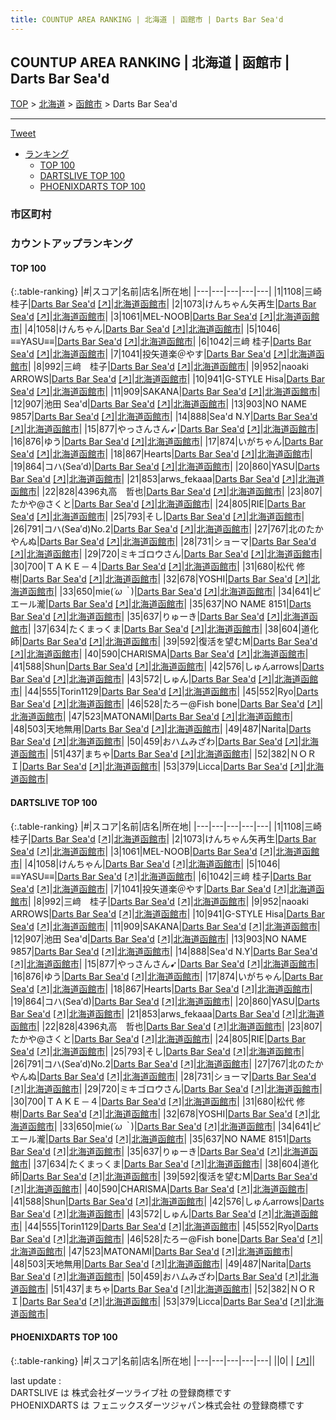 ```yaml
---
title: COUNTUP AREA RANKING | 北海道 | 函館市 | Darts Bar Sea'd
---
```

## COUNTUP AREA RANKING | 北海道 | 函館市 | Darts Bar Sea'd

[TOP](/darts/rank/) > [北海道](/darts/rank/北海道/) > [函館市](/darts/rank/北海道/函館市/) > Darts Bar Sea'd

___

<a href="https://twitter.com/share?ref_src=twsrc%5Etfw" data-text="COUNTUP AREA RANKING | 北海道函館市Darts Bar Sea'd" class="twitter-share-button" data-hashtags="DARTSLIVE,PHOENIXDARTS,darts,ダーツ" data-show-count="false">Tweet</a>

* [ランキング](#カウントアップランキング)
    * [TOP 100](#top-100)
    * [DARTSLIVE TOP 100](#dartslive-top-100)
    * [PHOENIXDARTS TOP 100](#phoenixdarts-top-100)

### 市区町村

<ul>

</ul>

### カウントアップランキング

#### TOP 100



{:.table-ranking}
|#|スコア|名前|店名|所在地|
|---|---|---|---|---|
|1|1108|<span class="rank-name-dl">三崎 桂子</span>|<a href="/darts/rank/shops/4906764db564cc3df454cb89828a1cfe.html">Darts Bar Sea'd</a> <a href="https://search.dartslive.com/jp/shop/4906764db564cc3df454cb89828a1cfe">[↗]</a>|<a href="/darts/rank/北海道/函館市">北海道函館市</a>|
|2|1073|<span class="rank-name-dl">けんちゃん矢再生</span>|<a href="/darts/rank/shops/4906764db564cc3df454cb89828a1cfe.html">Darts Bar Sea'd</a> <a href="https://search.dartslive.com/jp/shop/4906764db564cc3df454cb89828a1cfe">[↗]</a>|<a href="/darts/rank/北海道/函館市">北海道函館市</a>|
|3|1061|<span class="rank-name-dl">MEL-NOOB</span>|<a href="/darts/rank/shops/4906764db564cc3df454cb89828a1cfe.html">Darts Bar Sea'd</a> <a href="https://search.dartslive.com/jp/shop/4906764db564cc3df454cb89828a1cfe">[↗]</a>|<a href="/darts/rank/北海道/函館市">北海道函館市</a>|
|4|1058|<span class="rank-name-dl">けんちゃん</span>|<a href="/darts/rank/shops/4906764db564cc3df454cb89828a1cfe.html">Darts Bar Sea'd</a> <a href="https://search.dartslive.com/jp/shop/4906764db564cc3df454cb89828a1cfe">[↗]</a>|<a href="/darts/rank/北海道/函館市">北海道函館市</a>|
|5|1046|<span class="rank-name-dl">≡≡YASU≡≡</span>|<a href="/darts/rank/shops/4906764db564cc3df454cb89828a1cfe.html">Darts Bar Sea'd</a> <a href="https://search.dartslive.com/jp/shop/4906764db564cc3df454cb89828a1cfe">[↗]</a>|<a href="/darts/rank/北海道/函館市">北海道函館市</a>|
|6|1042|<span class="rank-name-dl">三﨑 桂子</span>|<a href="/darts/rank/shops/4906764db564cc3df454cb89828a1cfe.html">Darts Bar Sea'd</a> <a href="https://search.dartslive.com/jp/shop/4906764db564cc3df454cb89828a1cfe">[↗]</a>|<a href="/darts/rank/北海道/函館市">北海道函館市</a>|
|7|1041|<span class="rank-name-dl">投矢道楽＠やす</span>|<a href="/darts/rank/shops/4906764db564cc3df454cb89828a1cfe.html">Darts Bar Sea'd</a> <a href="https://search.dartslive.com/jp/shop/4906764db564cc3df454cb89828a1cfe">[↗]</a>|<a href="/darts/rank/北海道/函館市">北海道函館市</a>|
|8|992|<span class="rank-name-dl">三﨑　桂子</span>|<a href="/darts/rank/shops/4906764db564cc3df454cb89828a1cfe.html">Darts Bar Sea'd</a> <a href="https://search.dartslive.com/jp/shop/4906764db564cc3df454cb89828a1cfe">[↗]</a>|<a href="/darts/rank/北海道/函館市">北海道函館市</a>|
|9|952|<span class="rank-name-dl">naoaki ARROWS</span>|<a href="/darts/rank/shops/4906764db564cc3df454cb89828a1cfe.html">Darts Bar Sea'd</a> <a href="https://search.dartslive.com/jp/shop/4906764db564cc3df454cb89828a1cfe">[↗]</a>|<a href="/darts/rank/北海道/函館市">北海道函館市</a>|
|10|941|<span class="rank-name-dl">G-STYLE Hisa</span>|<a href="/darts/rank/shops/4906764db564cc3df454cb89828a1cfe.html">Darts Bar Sea'd</a> <a href="https://search.dartslive.com/jp/shop/4906764db564cc3df454cb89828a1cfe">[↗]</a>|<a href="/darts/rank/北海道/函館市">北海道函館市</a>|
|11|909|<span class="rank-name-dl">SAKANA</span>|<a href="/darts/rank/shops/4906764db564cc3df454cb89828a1cfe.html">Darts Bar Sea'd</a> <a href="https://search.dartslive.com/jp/shop/4906764db564cc3df454cb89828a1cfe">[↗]</a>|<a href="/darts/rank/北海道/函館市">北海道函館市</a>|
|12|907|<span class="rank-name-dl">池田 Sea&#x27;d</span>|<a href="/darts/rank/shops/4906764db564cc3df454cb89828a1cfe.html">Darts Bar Sea'd</a> <a href="https://search.dartslive.com/jp/shop/4906764db564cc3df454cb89828a1cfe">[↗]</a>|<a href="/darts/rank/北海道/函館市">北海道函館市</a>|
|13|903|<span class="rank-name-dl">NO NAME 9857</span>|<a href="/darts/rank/shops/4906764db564cc3df454cb89828a1cfe.html">Darts Bar Sea'd</a> <a href="https://search.dartslive.com/jp/shop/4906764db564cc3df454cb89828a1cfe">[↗]</a>|<a href="/darts/rank/北海道/函館市">北海道函館市</a>|
|14|888|<span class="rank-name-dl">Sea&#x27;d N.Y</span>|<a href="/darts/rank/shops/4906764db564cc3df454cb89828a1cfe.html">Darts Bar Sea'd</a> <a href="https://search.dartslive.com/jp/shop/4906764db564cc3df454cb89828a1cfe">[↗]</a>|<a href="/darts/rank/北海道/函館市">北海道函館市</a>|
|15|877|<span class="rank-name-dl">やっさんさん➹</span>|<a href="/darts/rank/shops/4906764db564cc3df454cb89828a1cfe.html">Darts Bar Sea'd</a> <a href="https://search.dartslive.com/jp/shop/4906764db564cc3df454cb89828a1cfe">[↗]</a>|<a href="/darts/rank/北海道/函館市">北海道函館市</a>|
|16|876|<span class="rank-name-dl">ゆう</span>|<a href="/darts/rank/shops/4906764db564cc3df454cb89828a1cfe.html">Darts Bar Sea'd</a> <a href="https://search.dartslive.com/jp/shop/4906764db564cc3df454cb89828a1cfe">[↗]</a>|<a href="/darts/rank/北海道/函館市">北海道函館市</a>|
|17|874|<span class="rank-name-dl">いがちゃん</span>|<a href="/darts/rank/shops/4906764db564cc3df454cb89828a1cfe.html">Darts Bar Sea'd</a> <a href="https://search.dartslive.com/jp/shop/4906764db564cc3df454cb89828a1cfe">[↗]</a>|<a href="/darts/rank/北海道/函館市">北海道函館市</a>|
|18|867|<span class="rank-name-dl">Hearts</span>|<a href="/darts/rank/shops/4906764db564cc3df454cb89828a1cfe.html">Darts Bar Sea'd</a> <a href="https://search.dartslive.com/jp/shop/4906764db564cc3df454cb89828a1cfe">[↗]</a>|<a href="/darts/rank/北海道/函館市">北海道函館市</a>|
|19|864|<span class="rank-name-dl">コハ(Sea′d)</span>|<a href="/darts/rank/shops/4906764db564cc3df454cb89828a1cfe.html">Darts Bar Sea'd</a> <a href="https://search.dartslive.com/jp/shop/4906764db564cc3df454cb89828a1cfe">[↗]</a>|<a href="/darts/rank/北海道/函館市">北海道函館市</a>|
|20|860|<span class="rank-name-dl">YASU</span>|<a href="/darts/rank/shops/4906764db564cc3df454cb89828a1cfe.html">Darts Bar Sea'd</a> <a href="https://search.dartslive.com/jp/shop/4906764db564cc3df454cb89828a1cfe">[↗]</a>|<a href="/darts/rank/北海道/函館市">北海道函館市</a>|
|21|853|<span class="rank-name-dl">arws_fekaaa</span>|<a href="/darts/rank/shops/4906764db564cc3df454cb89828a1cfe.html">Darts Bar Sea'd</a> <a href="https://search.dartslive.com/jp/shop/4906764db564cc3df454cb89828a1cfe">[↗]</a>|<a href="/darts/rank/北海道/函館市">北海道函館市</a>|
|22|828|<span class="rank-name-dl">4396丸高　哲也</span>|<a href="/darts/rank/shops/4906764db564cc3df454cb89828a1cfe.html">Darts Bar Sea'd</a> <a href="https://search.dartslive.com/jp/shop/4906764db564cc3df454cb89828a1cfe">[↗]</a>|<a href="/darts/rank/北海道/函館市">北海道函館市</a>|
|23|807|<span class="rank-name-dl">たかや@さくと</span>|<a href="/darts/rank/shops/4906764db564cc3df454cb89828a1cfe.html">Darts Bar Sea'd</a> <a href="https://search.dartslive.com/jp/shop/4906764db564cc3df454cb89828a1cfe">[↗]</a>|<a href="/darts/rank/北海道/函館市">北海道函館市</a>|
|24|805|<span class="rank-name-dl">RIE</span>|<a href="/darts/rank/shops/4906764db564cc3df454cb89828a1cfe.html">Darts Bar Sea'd</a> <a href="https://search.dartslive.com/jp/shop/4906764db564cc3df454cb89828a1cfe">[↗]</a>|<a href="/darts/rank/北海道/函館市">北海道函館市</a>|
|25|793|<span class="rank-name-dl">そし</span>|<a href="/darts/rank/shops/4906764db564cc3df454cb89828a1cfe.html">Darts Bar Sea'd</a> <a href="https://search.dartslive.com/jp/shop/4906764db564cc3df454cb89828a1cfe">[↗]</a>|<a href="/darts/rank/北海道/函館市">北海道函館市</a>|
|26|791|<span class="rank-name-dl">コハ(Sea′d)No.2</span>|<a href="/darts/rank/shops/4906764db564cc3df454cb89828a1cfe.html">Darts Bar Sea'd</a> <a href="https://search.dartslive.com/jp/shop/4906764db564cc3df454cb89828a1cfe">[↗]</a>|<a href="/darts/rank/北海道/函館市">北海道函館市</a>|
|27|767|<span class="rank-name-dl">北のたかやんぬ</span>|<a href="/darts/rank/shops/4906764db564cc3df454cb89828a1cfe.html">Darts Bar Sea'd</a> <a href="https://search.dartslive.com/jp/shop/4906764db564cc3df454cb89828a1cfe">[↗]</a>|<a href="/darts/rank/北海道/函館市">北海道函館市</a>|
|28|731|<span class="rank-name-dl">ショーマ</span>|<a href="/darts/rank/shops/4906764db564cc3df454cb89828a1cfe.html">Darts Bar Sea'd</a> <a href="https://search.dartslive.com/jp/shop/4906764db564cc3df454cb89828a1cfe">[↗]</a>|<a href="/darts/rank/北海道/函館市">北海道函館市</a>|
|29|720|<span class="rank-name-dl">ミキゴロウさん</span>|<a href="/darts/rank/shops/4906764db564cc3df454cb89828a1cfe.html">Darts Bar Sea'd</a> <a href="https://search.dartslive.com/jp/shop/4906764db564cc3df454cb89828a1cfe">[↗]</a>|<a href="/darts/rank/北海道/函館市">北海道函館市</a>|
|30|700|<span class="rank-name-dl">ＴＡＫＥ－４</span>|<a href="/darts/rank/shops/4906764db564cc3df454cb89828a1cfe.html">Darts Bar Sea'd</a> <a href="https://search.dartslive.com/jp/shop/4906764db564cc3df454cb89828a1cfe">[↗]</a>|<a href="/darts/rank/北海道/函館市">北海道函館市</a>|
|31|680|<span class="rank-name-dl">松代 修樹</span>|<a href="/darts/rank/shops/4906764db564cc3df454cb89828a1cfe.html">Darts Bar Sea'd</a> <a href="https://search.dartslive.com/jp/shop/4906764db564cc3df454cb89828a1cfe">[↗]</a>|<a href="/darts/rank/北海道/函館市">北海道函館市</a>|
|32|678|<span class="rank-name-dl">YOSHI</span>|<a href="/darts/rank/shops/4906764db564cc3df454cb89828a1cfe.html">Darts Bar Sea'd</a> <a href="https://search.dartslive.com/jp/shop/4906764db564cc3df454cb89828a1cfe">[↗]</a>|<a href="/darts/rank/北海道/函館市">北海道函館市</a>|
|33|650|<span class="rank-name-dl">mie(*´ω｀*)</span>|<a href="/darts/rank/shops/4906764db564cc3df454cb89828a1cfe.html">Darts Bar Sea'd</a> <a href="https://search.dartslive.com/jp/shop/4906764db564cc3df454cb89828a1cfe">[↗]</a>|<a href="/darts/rank/北海道/函館市">北海道函館市</a>|
|34|641|<span class="rank-name-dl">ピエール瀧</span>|<a href="/darts/rank/shops/4906764db564cc3df454cb89828a1cfe.html">Darts Bar Sea'd</a> <a href="https://search.dartslive.com/jp/shop/4906764db564cc3df454cb89828a1cfe">[↗]</a>|<a href="/darts/rank/北海道/函館市">北海道函館市</a>|
|35|637|<span class="rank-name-dl">NO NAME 8151</span>|<a href="/darts/rank/shops/4906764db564cc3df454cb89828a1cfe.html">Darts Bar Sea'd</a> <a href="https://search.dartslive.com/jp/shop/4906764db564cc3df454cb89828a1cfe">[↗]</a>|<a href="/darts/rank/北海道/函館市">北海道函館市</a>|
|35|637|<span class="rank-name-dl">りゅーき</span>|<a href="/darts/rank/shops/4906764db564cc3df454cb89828a1cfe.html">Darts Bar Sea'd</a> <a href="https://search.dartslive.com/jp/shop/4906764db564cc3df454cb89828a1cfe">[↗]</a>|<a href="/darts/rank/北海道/函館市">北海道函館市</a>|
|37|634|<span class="rank-name-dl">たくまっくま</span>|<a href="/darts/rank/shops/4906764db564cc3df454cb89828a1cfe.html">Darts Bar Sea'd</a> <a href="https://search.dartslive.com/jp/shop/4906764db564cc3df454cb89828a1cfe">[↗]</a>|<a href="/darts/rank/北海道/函館市">北海道函館市</a>|
|38|604|<span class="rank-name-dl">道化師</span>|<a href="/darts/rank/shops/4906764db564cc3df454cb89828a1cfe.html">Darts Bar Sea'd</a> <a href="https://search.dartslive.com/jp/shop/4906764db564cc3df454cb89828a1cfe">[↗]</a>|<a href="/darts/rank/北海道/函館市">北海道函館市</a>|
|39|592|<span class="rank-name-dl">復活を望むM</span>|<a href="/darts/rank/shops/4906764db564cc3df454cb89828a1cfe.html">Darts Bar Sea'd</a> <a href="https://search.dartslive.com/jp/shop/4906764db564cc3df454cb89828a1cfe">[↗]</a>|<a href="/darts/rank/北海道/函館市">北海道函館市</a>|
|40|590|<span class="rank-name-dl">CHARISMA</span>|<a href="/darts/rank/shops/4906764db564cc3df454cb89828a1cfe.html">Darts Bar Sea'd</a> <a href="https://search.dartslive.com/jp/shop/4906764db564cc3df454cb89828a1cfe">[↗]</a>|<a href="/darts/rank/北海道/函館市">北海道函館市</a>|
|41|588|<span class="rank-name-dl">Shun</span>|<a href="/darts/rank/shops/4906764db564cc3df454cb89828a1cfe.html">Darts Bar Sea'd</a> <a href="https://search.dartslive.com/jp/shop/4906764db564cc3df454cb89828a1cfe">[↗]</a>|<a href="/darts/rank/北海道/函館市">北海道函館市</a>|
|42|576|<span class="rank-name-dl">しゅんarrows</span>|<a href="/darts/rank/shops/4906764db564cc3df454cb89828a1cfe.html">Darts Bar Sea'd</a> <a href="https://search.dartslive.com/jp/shop/4906764db564cc3df454cb89828a1cfe">[↗]</a>|<a href="/darts/rank/北海道/函館市">北海道函館市</a>|
|43|572|<span class="rank-name-dl">しゅん</span>|<a href="/darts/rank/shops/4906764db564cc3df454cb89828a1cfe.html">Darts Bar Sea'd</a> <a href="https://search.dartslive.com/jp/shop/4906764db564cc3df454cb89828a1cfe">[↗]</a>|<a href="/darts/rank/北海道/函館市">北海道函館市</a>|
|44|555|<span class="rank-name-dl">Torin1129</span>|<a href="/darts/rank/shops/4906764db564cc3df454cb89828a1cfe.html">Darts Bar Sea'd</a> <a href="https://search.dartslive.com/jp/shop/4906764db564cc3df454cb89828a1cfe">[↗]</a>|<a href="/darts/rank/北海道/函館市">北海道函館市</a>|
|45|552|<span class="rank-name-dl">Ryo</span>|<a href="/darts/rank/shops/4906764db564cc3df454cb89828a1cfe.html">Darts Bar Sea'd</a> <a href="https://search.dartslive.com/jp/shop/4906764db564cc3df454cb89828a1cfe">[↗]</a>|<a href="/darts/rank/北海道/函館市">北海道函館市</a>|
|46|528|<span class="rank-name-dl">たろー@Fish bone</span>|<a href="/darts/rank/shops/4906764db564cc3df454cb89828a1cfe.html">Darts Bar Sea'd</a> <a href="https://search.dartslive.com/jp/shop/4906764db564cc3df454cb89828a1cfe">[↗]</a>|<a href="/darts/rank/北海道/函館市">北海道函館市</a>|
|47|523|<span class="rank-name-dl">MATONAMI</span>|<a href="/darts/rank/shops/4906764db564cc3df454cb89828a1cfe.html">Darts Bar Sea'd</a> <a href="https://search.dartslive.com/jp/shop/4906764db564cc3df454cb89828a1cfe">[↗]</a>|<a href="/darts/rank/北海道/函館市">北海道函館市</a>|
|48|503|<span class="rank-name-dl">天地無用</span>|<a href="/darts/rank/shops/4906764db564cc3df454cb89828a1cfe.html">Darts Bar Sea'd</a> <a href="https://search.dartslive.com/jp/shop/4906764db564cc3df454cb89828a1cfe">[↗]</a>|<a href="/darts/rank/北海道/函館市">北海道函館市</a>|
|49|487|<span class="rank-name-dl">Narita</span>|<a href="/darts/rank/shops/4906764db564cc3df454cb89828a1cfe.html">Darts Bar Sea'd</a> <a href="https://search.dartslive.com/jp/shop/4906764db564cc3df454cb89828a1cfe">[↗]</a>|<a href="/darts/rank/北海道/函館市">北海道函館市</a>|
|50|459|<span class="rank-name-dl">おハムみざわ</span>|<a href="/darts/rank/shops/4906764db564cc3df454cb89828a1cfe.html">Darts Bar Sea'd</a> <a href="https://search.dartslive.com/jp/shop/4906764db564cc3df454cb89828a1cfe">[↗]</a>|<a href="/darts/rank/北海道/函館市">北海道函館市</a>|
|51|437|<span class="rank-name-dl">まちゃ</span>|<a href="/darts/rank/shops/4906764db564cc3df454cb89828a1cfe.html">Darts Bar Sea'd</a> <a href="https://search.dartslive.com/jp/shop/4906764db564cc3df454cb89828a1cfe">[↗]</a>|<a href="/darts/rank/北海道/函館市">北海道函館市</a>|
|52|382|<span class="rank-name-dl">ＮＯＲＩ</span>|<a href="/darts/rank/shops/4906764db564cc3df454cb89828a1cfe.html">Darts Bar Sea'd</a> <a href="https://search.dartslive.com/jp/shop/4906764db564cc3df454cb89828a1cfe">[↗]</a>|<a href="/darts/rank/北海道/函館市">北海道函館市</a>|
|53|379|<span class="rank-name-dl">Licca</span>|<a href="/darts/rank/shops/4906764db564cc3df454cb89828a1cfe.html">Darts Bar Sea'd</a> <a href="https://search.dartslive.com/jp/shop/4906764db564cc3df454cb89828a1cfe">[↗]</a>|<a href="/darts/rank/北海道/函館市">北海道函館市</a>|


#### DARTSLIVE TOP 100



{:.table-ranking}
|#|スコア|名前|店名|所在地|
|---|---|---|---|---|
|1|1108|<span class="rank-name-dl">三崎 桂子</span>|<a href="/darts/rank/shops/4906764db564cc3df454cb89828a1cfe.html">Darts Bar Sea'd</a> <a href="https://search.dartslive.com/jp/shop/4906764db564cc3df454cb89828a1cfe">[↗]</a>|<a href="/darts/rank/北海道/函館市">北海道函館市</a>|
|2|1073|<span class="rank-name-dl">けんちゃん矢再生</span>|<a href="/darts/rank/shops/4906764db564cc3df454cb89828a1cfe.html">Darts Bar Sea'd</a> <a href="https://search.dartslive.com/jp/shop/4906764db564cc3df454cb89828a1cfe">[↗]</a>|<a href="/darts/rank/北海道/函館市">北海道函館市</a>|
|3|1061|<span class="rank-name-dl">MEL-NOOB</span>|<a href="/darts/rank/shops/4906764db564cc3df454cb89828a1cfe.html">Darts Bar Sea'd</a> <a href="https://search.dartslive.com/jp/shop/4906764db564cc3df454cb89828a1cfe">[↗]</a>|<a href="/darts/rank/北海道/函館市">北海道函館市</a>|
|4|1058|<span class="rank-name-dl">けんちゃん</span>|<a href="/darts/rank/shops/4906764db564cc3df454cb89828a1cfe.html">Darts Bar Sea'd</a> <a href="https://search.dartslive.com/jp/shop/4906764db564cc3df454cb89828a1cfe">[↗]</a>|<a href="/darts/rank/北海道/函館市">北海道函館市</a>|
|5|1046|<span class="rank-name-dl">≡≡YASU≡≡</span>|<a href="/darts/rank/shops/4906764db564cc3df454cb89828a1cfe.html">Darts Bar Sea'd</a> <a href="https://search.dartslive.com/jp/shop/4906764db564cc3df454cb89828a1cfe">[↗]</a>|<a href="/darts/rank/北海道/函館市">北海道函館市</a>|
|6|1042|<span class="rank-name-dl">三﨑 桂子</span>|<a href="/darts/rank/shops/4906764db564cc3df454cb89828a1cfe.html">Darts Bar Sea'd</a> <a href="https://search.dartslive.com/jp/shop/4906764db564cc3df454cb89828a1cfe">[↗]</a>|<a href="/darts/rank/北海道/函館市">北海道函館市</a>|
|7|1041|<span class="rank-name-dl">投矢道楽＠やす</span>|<a href="/darts/rank/shops/4906764db564cc3df454cb89828a1cfe.html">Darts Bar Sea'd</a> <a href="https://search.dartslive.com/jp/shop/4906764db564cc3df454cb89828a1cfe">[↗]</a>|<a href="/darts/rank/北海道/函館市">北海道函館市</a>|
|8|992|<span class="rank-name-dl">三﨑　桂子</span>|<a href="/darts/rank/shops/4906764db564cc3df454cb89828a1cfe.html">Darts Bar Sea'd</a> <a href="https://search.dartslive.com/jp/shop/4906764db564cc3df454cb89828a1cfe">[↗]</a>|<a href="/darts/rank/北海道/函館市">北海道函館市</a>|
|9|952|<span class="rank-name-dl">naoaki ARROWS</span>|<a href="/darts/rank/shops/4906764db564cc3df454cb89828a1cfe.html">Darts Bar Sea'd</a> <a href="https://search.dartslive.com/jp/shop/4906764db564cc3df454cb89828a1cfe">[↗]</a>|<a href="/darts/rank/北海道/函館市">北海道函館市</a>|
|10|941|<span class="rank-name-dl">G-STYLE Hisa</span>|<a href="/darts/rank/shops/4906764db564cc3df454cb89828a1cfe.html">Darts Bar Sea'd</a> <a href="https://search.dartslive.com/jp/shop/4906764db564cc3df454cb89828a1cfe">[↗]</a>|<a href="/darts/rank/北海道/函館市">北海道函館市</a>|
|11|909|<span class="rank-name-dl">SAKANA</span>|<a href="/darts/rank/shops/4906764db564cc3df454cb89828a1cfe.html">Darts Bar Sea'd</a> <a href="https://search.dartslive.com/jp/shop/4906764db564cc3df454cb89828a1cfe">[↗]</a>|<a href="/darts/rank/北海道/函館市">北海道函館市</a>|
|12|907|<span class="rank-name-dl">池田 Sea&#x27;d</span>|<a href="/darts/rank/shops/4906764db564cc3df454cb89828a1cfe.html">Darts Bar Sea'd</a> <a href="https://search.dartslive.com/jp/shop/4906764db564cc3df454cb89828a1cfe">[↗]</a>|<a href="/darts/rank/北海道/函館市">北海道函館市</a>|
|13|903|<span class="rank-name-dl">NO NAME 9857</span>|<a href="/darts/rank/shops/4906764db564cc3df454cb89828a1cfe.html">Darts Bar Sea'd</a> <a href="https://search.dartslive.com/jp/shop/4906764db564cc3df454cb89828a1cfe">[↗]</a>|<a href="/darts/rank/北海道/函館市">北海道函館市</a>|
|14|888|<span class="rank-name-dl">Sea&#x27;d N.Y</span>|<a href="/darts/rank/shops/4906764db564cc3df454cb89828a1cfe.html">Darts Bar Sea'd</a> <a href="https://search.dartslive.com/jp/shop/4906764db564cc3df454cb89828a1cfe">[↗]</a>|<a href="/darts/rank/北海道/函館市">北海道函館市</a>|
|15|877|<span class="rank-name-dl">やっさんさん➹</span>|<a href="/darts/rank/shops/4906764db564cc3df454cb89828a1cfe.html">Darts Bar Sea'd</a> <a href="https://search.dartslive.com/jp/shop/4906764db564cc3df454cb89828a1cfe">[↗]</a>|<a href="/darts/rank/北海道/函館市">北海道函館市</a>|
|16|876|<span class="rank-name-dl">ゆう</span>|<a href="/darts/rank/shops/4906764db564cc3df454cb89828a1cfe.html">Darts Bar Sea'd</a> <a href="https://search.dartslive.com/jp/shop/4906764db564cc3df454cb89828a1cfe">[↗]</a>|<a href="/darts/rank/北海道/函館市">北海道函館市</a>|
|17|874|<span class="rank-name-dl">いがちゃん</span>|<a href="/darts/rank/shops/4906764db564cc3df454cb89828a1cfe.html">Darts Bar Sea'd</a> <a href="https://search.dartslive.com/jp/shop/4906764db564cc3df454cb89828a1cfe">[↗]</a>|<a href="/darts/rank/北海道/函館市">北海道函館市</a>|
|18|867|<span class="rank-name-dl">Hearts</span>|<a href="/darts/rank/shops/4906764db564cc3df454cb89828a1cfe.html">Darts Bar Sea'd</a> <a href="https://search.dartslive.com/jp/shop/4906764db564cc3df454cb89828a1cfe">[↗]</a>|<a href="/darts/rank/北海道/函館市">北海道函館市</a>|
|19|864|<span class="rank-name-dl">コハ(Sea′d)</span>|<a href="/darts/rank/shops/4906764db564cc3df454cb89828a1cfe.html">Darts Bar Sea'd</a> <a href="https://search.dartslive.com/jp/shop/4906764db564cc3df454cb89828a1cfe">[↗]</a>|<a href="/darts/rank/北海道/函館市">北海道函館市</a>|
|20|860|<span class="rank-name-dl">YASU</span>|<a href="/darts/rank/shops/4906764db564cc3df454cb89828a1cfe.html">Darts Bar Sea'd</a> <a href="https://search.dartslive.com/jp/shop/4906764db564cc3df454cb89828a1cfe">[↗]</a>|<a href="/darts/rank/北海道/函館市">北海道函館市</a>|
|21|853|<span class="rank-name-dl">arws_fekaaa</span>|<a href="/darts/rank/shops/4906764db564cc3df454cb89828a1cfe.html">Darts Bar Sea'd</a> <a href="https://search.dartslive.com/jp/shop/4906764db564cc3df454cb89828a1cfe">[↗]</a>|<a href="/darts/rank/北海道/函館市">北海道函館市</a>|
|22|828|<span class="rank-name-dl">4396丸高　哲也</span>|<a href="/darts/rank/shops/4906764db564cc3df454cb89828a1cfe.html">Darts Bar Sea'd</a> <a href="https://search.dartslive.com/jp/shop/4906764db564cc3df454cb89828a1cfe">[↗]</a>|<a href="/darts/rank/北海道/函館市">北海道函館市</a>|
|23|807|<span class="rank-name-dl">たかや@さくと</span>|<a href="/darts/rank/shops/4906764db564cc3df454cb89828a1cfe.html">Darts Bar Sea'd</a> <a href="https://search.dartslive.com/jp/shop/4906764db564cc3df454cb89828a1cfe">[↗]</a>|<a href="/darts/rank/北海道/函館市">北海道函館市</a>|
|24|805|<span class="rank-name-dl">RIE</span>|<a href="/darts/rank/shops/4906764db564cc3df454cb89828a1cfe.html">Darts Bar Sea'd</a> <a href="https://search.dartslive.com/jp/shop/4906764db564cc3df454cb89828a1cfe">[↗]</a>|<a href="/darts/rank/北海道/函館市">北海道函館市</a>|
|25|793|<span class="rank-name-dl">そし</span>|<a href="/darts/rank/shops/4906764db564cc3df454cb89828a1cfe.html">Darts Bar Sea'd</a> <a href="https://search.dartslive.com/jp/shop/4906764db564cc3df454cb89828a1cfe">[↗]</a>|<a href="/darts/rank/北海道/函館市">北海道函館市</a>|
|26|791|<span class="rank-name-dl">コハ(Sea′d)No.2</span>|<a href="/darts/rank/shops/4906764db564cc3df454cb89828a1cfe.html">Darts Bar Sea'd</a> <a href="https://search.dartslive.com/jp/shop/4906764db564cc3df454cb89828a1cfe">[↗]</a>|<a href="/darts/rank/北海道/函館市">北海道函館市</a>|
|27|767|<span class="rank-name-dl">北のたかやんぬ</span>|<a href="/darts/rank/shops/4906764db564cc3df454cb89828a1cfe.html">Darts Bar Sea'd</a> <a href="https://search.dartslive.com/jp/shop/4906764db564cc3df454cb89828a1cfe">[↗]</a>|<a href="/darts/rank/北海道/函館市">北海道函館市</a>|
|28|731|<span class="rank-name-dl">ショーマ</span>|<a href="/darts/rank/shops/4906764db564cc3df454cb89828a1cfe.html">Darts Bar Sea'd</a> <a href="https://search.dartslive.com/jp/shop/4906764db564cc3df454cb89828a1cfe">[↗]</a>|<a href="/darts/rank/北海道/函館市">北海道函館市</a>|
|29|720|<span class="rank-name-dl">ミキゴロウさん</span>|<a href="/darts/rank/shops/4906764db564cc3df454cb89828a1cfe.html">Darts Bar Sea'd</a> <a href="https://search.dartslive.com/jp/shop/4906764db564cc3df454cb89828a1cfe">[↗]</a>|<a href="/darts/rank/北海道/函館市">北海道函館市</a>|
|30|700|<span class="rank-name-dl">ＴＡＫＥ－４</span>|<a href="/darts/rank/shops/4906764db564cc3df454cb89828a1cfe.html">Darts Bar Sea'd</a> <a href="https://search.dartslive.com/jp/shop/4906764db564cc3df454cb89828a1cfe">[↗]</a>|<a href="/darts/rank/北海道/函館市">北海道函館市</a>|
|31|680|<span class="rank-name-dl">松代 修樹</span>|<a href="/darts/rank/shops/4906764db564cc3df454cb89828a1cfe.html">Darts Bar Sea'd</a> <a href="https://search.dartslive.com/jp/shop/4906764db564cc3df454cb89828a1cfe">[↗]</a>|<a href="/darts/rank/北海道/函館市">北海道函館市</a>|
|32|678|<span class="rank-name-dl">YOSHI</span>|<a href="/darts/rank/shops/4906764db564cc3df454cb89828a1cfe.html">Darts Bar Sea'd</a> <a href="https://search.dartslive.com/jp/shop/4906764db564cc3df454cb89828a1cfe">[↗]</a>|<a href="/darts/rank/北海道/函館市">北海道函館市</a>|
|33|650|<span class="rank-name-dl">mie(*´ω｀*)</span>|<a href="/darts/rank/shops/4906764db564cc3df454cb89828a1cfe.html">Darts Bar Sea'd</a> <a href="https://search.dartslive.com/jp/shop/4906764db564cc3df454cb89828a1cfe">[↗]</a>|<a href="/darts/rank/北海道/函館市">北海道函館市</a>|
|34|641|<span class="rank-name-dl">ピエール瀧</span>|<a href="/darts/rank/shops/4906764db564cc3df454cb89828a1cfe.html">Darts Bar Sea'd</a> <a href="https://search.dartslive.com/jp/shop/4906764db564cc3df454cb89828a1cfe">[↗]</a>|<a href="/darts/rank/北海道/函館市">北海道函館市</a>|
|35|637|<span class="rank-name-dl">NO NAME 8151</span>|<a href="/darts/rank/shops/4906764db564cc3df454cb89828a1cfe.html">Darts Bar Sea'd</a> <a href="https://search.dartslive.com/jp/shop/4906764db564cc3df454cb89828a1cfe">[↗]</a>|<a href="/darts/rank/北海道/函館市">北海道函館市</a>|
|35|637|<span class="rank-name-dl">りゅーき</span>|<a href="/darts/rank/shops/4906764db564cc3df454cb89828a1cfe.html">Darts Bar Sea'd</a> <a href="https://search.dartslive.com/jp/shop/4906764db564cc3df454cb89828a1cfe">[↗]</a>|<a href="/darts/rank/北海道/函館市">北海道函館市</a>|
|37|634|<span class="rank-name-dl">たくまっくま</span>|<a href="/darts/rank/shops/4906764db564cc3df454cb89828a1cfe.html">Darts Bar Sea'd</a> <a href="https://search.dartslive.com/jp/shop/4906764db564cc3df454cb89828a1cfe">[↗]</a>|<a href="/darts/rank/北海道/函館市">北海道函館市</a>|
|38|604|<span class="rank-name-dl">道化師</span>|<a href="/darts/rank/shops/4906764db564cc3df454cb89828a1cfe.html">Darts Bar Sea'd</a> <a href="https://search.dartslive.com/jp/shop/4906764db564cc3df454cb89828a1cfe">[↗]</a>|<a href="/darts/rank/北海道/函館市">北海道函館市</a>|
|39|592|<span class="rank-name-dl">復活を望むM</span>|<a href="/darts/rank/shops/4906764db564cc3df454cb89828a1cfe.html">Darts Bar Sea'd</a> <a href="https://search.dartslive.com/jp/shop/4906764db564cc3df454cb89828a1cfe">[↗]</a>|<a href="/darts/rank/北海道/函館市">北海道函館市</a>|
|40|590|<span class="rank-name-dl">CHARISMA</span>|<a href="/darts/rank/shops/4906764db564cc3df454cb89828a1cfe.html">Darts Bar Sea'd</a> <a href="https://search.dartslive.com/jp/shop/4906764db564cc3df454cb89828a1cfe">[↗]</a>|<a href="/darts/rank/北海道/函館市">北海道函館市</a>|
|41|588|<span class="rank-name-dl">Shun</span>|<a href="/darts/rank/shops/4906764db564cc3df454cb89828a1cfe.html">Darts Bar Sea'd</a> <a href="https://search.dartslive.com/jp/shop/4906764db564cc3df454cb89828a1cfe">[↗]</a>|<a href="/darts/rank/北海道/函館市">北海道函館市</a>|
|42|576|<span class="rank-name-dl">しゅんarrows</span>|<a href="/darts/rank/shops/4906764db564cc3df454cb89828a1cfe.html">Darts Bar Sea'd</a> <a href="https://search.dartslive.com/jp/shop/4906764db564cc3df454cb89828a1cfe">[↗]</a>|<a href="/darts/rank/北海道/函館市">北海道函館市</a>|
|43|572|<span class="rank-name-dl">しゅん</span>|<a href="/darts/rank/shops/4906764db564cc3df454cb89828a1cfe.html">Darts Bar Sea'd</a> <a href="https://search.dartslive.com/jp/shop/4906764db564cc3df454cb89828a1cfe">[↗]</a>|<a href="/darts/rank/北海道/函館市">北海道函館市</a>|
|44|555|<span class="rank-name-dl">Torin1129</span>|<a href="/darts/rank/shops/4906764db564cc3df454cb89828a1cfe.html">Darts Bar Sea'd</a> <a href="https://search.dartslive.com/jp/shop/4906764db564cc3df454cb89828a1cfe">[↗]</a>|<a href="/darts/rank/北海道/函館市">北海道函館市</a>|
|45|552|<span class="rank-name-dl">Ryo</span>|<a href="/darts/rank/shops/4906764db564cc3df454cb89828a1cfe.html">Darts Bar Sea'd</a> <a href="https://search.dartslive.com/jp/shop/4906764db564cc3df454cb89828a1cfe">[↗]</a>|<a href="/darts/rank/北海道/函館市">北海道函館市</a>|
|46|528|<span class="rank-name-dl">たろー@Fish bone</span>|<a href="/darts/rank/shops/4906764db564cc3df454cb89828a1cfe.html">Darts Bar Sea'd</a> <a href="https://search.dartslive.com/jp/shop/4906764db564cc3df454cb89828a1cfe">[↗]</a>|<a href="/darts/rank/北海道/函館市">北海道函館市</a>|
|47|523|<span class="rank-name-dl">MATONAMI</span>|<a href="/darts/rank/shops/4906764db564cc3df454cb89828a1cfe.html">Darts Bar Sea'd</a> <a href="https://search.dartslive.com/jp/shop/4906764db564cc3df454cb89828a1cfe">[↗]</a>|<a href="/darts/rank/北海道/函館市">北海道函館市</a>|
|48|503|<span class="rank-name-dl">天地無用</span>|<a href="/darts/rank/shops/4906764db564cc3df454cb89828a1cfe.html">Darts Bar Sea'd</a> <a href="https://search.dartslive.com/jp/shop/4906764db564cc3df454cb89828a1cfe">[↗]</a>|<a href="/darts/rank/北海道/函館市">北海道函館市</a>|
|49|487|<span class="rank-name-dl">Narita</span>|<a href="/darts/rank/shops/4906764db564cc3df454cb89828a1cfe.html">Darts Bar Sea'd</a> <a href="https://search.dartslive.com/jp/shop/4906764db564cc3df454cb89828a1cfe">[↗]</a>|<a href="/darts/rank/北海道/函館市">北海道函館市</a>|
|50|459|<span class="rank-name-dl">おハムみざわ</span>|<a href="/darts/rank/shops/4906764db564cc3df454cb89828a1cfe.html">Darts Bar Sea'd</a> <a href="https://search.dartslive.com/jp/shop/4906764db564cc3df454cb89828a1cfe">[↗]</a>|<a href="/darts/rank/北海道/函館市">北海道函館市</a>|
|51|437|<span class="rank-name-dl">まちゃ</span>|<a href="/darts/rank/shops/4906764db564cc3df454cb89828a1cfe.html">Darts Bar Sea'd</a> <a href="https://search.dartslive.com/jp/shop/4906764db564cc3df454cb89828a1cfe">[↗]</a>|<a href="/darts/rank/北海道/函館市">北海道函館市</a>|
|52|382|<span class="rank-name-dl">ＮＯＲＩ</span>|<a href="/darts/rank/shops/4906764db564cc3df454cb89828a1cfe.html">Darts Bar Sea'd</a> <a href="https://search.dartslive.com/jp/shop/4906764db564cc3df454cb89828a1cfe">[↗]</a>|<a href="/darts/rank/北海道/函館市">北海道函館市</a>|
|53|379|<span class="rank-name-dl">Licca</span>|<a href="/darts/rank/shops/4906764db564cc3df454cb89828a1cfe.html">Darts Bar Sea'd</a> <a href="https://search.dartslive.com/jp/shop/4906764db564cc3df454cb89828a1cfe">[↗]</a>|<a href="/darts/rank/北海道/函館市">北海道函館市</a>|


#### PHOENIXDARTS TOP 100



{:.table-ranking}
|#|スコア|名前|店名|所在地|
|---|---|---|---|---|
||0|<span class="rank-name-dl"> </span>|<a href="/darts/rank/shops/.html"></a> <a href="">[↗]</a>|<a href="/darts/rank//"></a>|


<div class="footer border-top border-gray-light mt-5 pt-3 text-right text-gray">
    last update : <span style="font-weight: italic" id="foot_last_modified"></span><br />
    DARTSLIVE は 株式会社ダーツライブ社 の登録商標です<br />
    PHOENIXDARTS は フェニックスダーツジャパン株式会社 の登録商標です<br />
</div>

<script src="https://cdnjs.cloudflare.com/ajax/libs/jquery.tablesorter/2.31.3/js/jquery.tablesorter.min.js" integrity="sha512-qzgd5cYSZcosqpzpn7zF2ZId8f/8CHmFKZ8j7mU4OUXTNRd5g+ZHBPsgKEwoqxCtdQvExE5LprwwPAgoicguNg==" crossorigin="anonymous" referrerpolicy="no-referrer"></script>
<link rel="stylesheet" href="https://cdnjs.cloudflare.com/ajax/libs/jquery.tablesorter/2.31.3/css/theme.default.min.css" integrity="sha512-wghhOJkjQX0Lh3NSWvNKeZ0ZpNn+SPVXX1Qyc9OCaogADktxrBiBdKGDoqVUOyhStvMBmJQ8ZdMHiR3wuEq8+w==" crossorigin="anonymous" referrerpolicy="no-referrer" />
<script>
$(function() {
    $(".table-ranking").tablesorter({sortList:[[0, 0]]});
    $("#foot_last_modified").text(formatDate(new Date(document.lastModified), 'yyyy-MM-dd HH:mm:ss'));
});
</script>

<script async src="https://platform.twitter.com/widgets.js" charset="utf-8"></script>